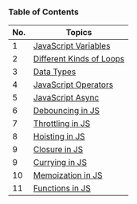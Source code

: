 ### Table of Contents

| No. | Topics                                                                                                                          |
| --- | ------------------------------------------------------------------------------------------------------------------------------- |
| 1   | <a href="https://github.com/sanjay9616/JavaScript/blob/master/JavaScript-Tutorial/Variables/README.md">JavaScript Variables</a> |
| 2   | <a href="https://github.com/sanjay9616/JavaScript/blob/master/JavaScript-Tutorial/Loops/README.md">Different Kinds of Loops</a> |
| 3   | <a href="https://github.com/sanjay9616/JavaScript/blob/master/JavaScript-Tutorial/Data-Types/README.md">Data Types</a>          |
| 4   | <a href="https://github.com/sanjay9616/JavaScript/blob/master/JavaScript-Tutorial/Operators/README.md">JavaScript Operators</a> |
| 5   | <a href="https://github.com/sanjay9616/JavaScript/tree/master/JavaScript-Tutorial/Async">JavaScript Async</a>                   |
| 6   | <a href="https://github.com/sanjay9616/JavaScript/blob/master/JavaScript-Tutorial/Debouncing/README.md">Debouncing in JS</a>    |
| 7   | <a href="https://github.com/sanjay9616/JavaScript/blob/master/JavaScript-Tutorial/Throttling/README.md">Throttling in JS</a>    |
| 8   | <a href="https://github.com/sanjay9616/JavaScript/blob/master/JavaScript-Tutorial/Hoisting/README.md">Hoisting in JS</a>        |
| 9   | <a href="https://github.com/sanjay9616/JavaScript/blob/master/JavaScript-Tutorial/Closure/README.md">Closure in JS</a>          |
| 9   | <a href="https://github.com/sanjay9616/JavaScript/blob/master/JavaScript-Tutorial/Currying/README.md">Currying in JS</a>        |
| 10  | <a href="https://github.com/sanjay9616/JavaScript/blob/master/JavaScript-Tutorial/Memoization/README.md">Memoization in JS</a>  |
| 11  | <a href="https://github.com/sanjay9616/JavaScript/blob/master/JavaScript-Tutorial/Functions/README.md">Functions in JS</a>      |